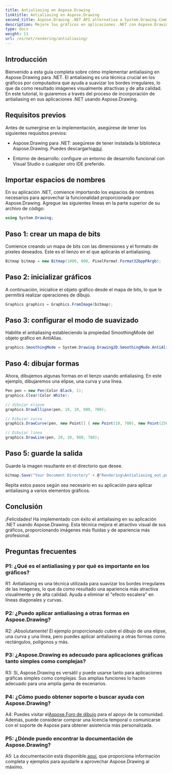 ```yaml
---
title: Antialiasing en Aspose.Drawing
linktitle: Antialiasing en Aspose.Drawing
second_title: Aspose.Drawing .NET API alternativa a System.Drawing.Common
description: Mejore los gráficos en aplicaciones .NET con Aspose.Drawing. Implemente antialiasing para bordes suaves. Sigue nuestra guía paso a paso.
type: docs
weight: 11
url: /es/net/rendering/antialiasing/
---
```

## Introducción

Bienvenido a esta guía completa sobre cómo implementar antialiasing en Aspose.Drawing para .NET. El antialiasing es una técnica crucial en los gráficos por computadora que ayuda a suavizar los bordes irregulares, lo que da como resultado imágenes visualmente atractivas y de alta calidad. En este tutorial, lo guiaremos a través del proceso de incorporación de antialiasing en sus aplicaciones .NET usando Aspose.Drawing.

## Requisitos previos

Antes de sumergirse en la implementación, asegúrese de tener los siguientes requisitos previos:

-  Aspose.Drawing para .NET: asegúrese de tener instalada la biblioteca Aspose.Drawing. Puedes descargarlo[aquí](https://releases.aspose.com/drawing/net/).

- Entorno de desarrollo: configure un entorno de desarrollo funcional con Visual Studio o cualquier otro IDE preferido.

## Importar espacios de nombres

En su aplicación .NET, comience importando los espacios de nombres necesarios para aprovechar la funcionalidad proporcionada por Aspose.Drawing. Agregue las siguientes líneas en la parte superior de su archivo de código:

```csharp
using System.Drawing;
```

## Paso 1: crear un mapa de bits

Comience creando un mapa de bits con las dimensiones y el formato de píxeles deseados. Este es el lienzo en el que aplicarás el antialiasing.

```csharp
Bitmap bitmap = new Bitmap(1000, 800, PixelFormat.Format32bppPArgb);
```

## Paso 2: inicializar gráficos

A continuación, inicialice el objeto gráfico desde el mapa de bits, lo que le permitirá realizar operaciones de dibujo.

```csharp
Graphics graphics = Graphics.FromImage(bitmap);
```

## Paso 3: configurar el modo de suavizado

Habilite el antialiasing estableciendo la propiedad SmoothingMode del objeto gráfico en AntiAlias.

```csharp
graphics.SmoothingMode = System.Drawing.Drawing2D.SmoothingMode.AntiAlias;
```

## Paso 4: dibujar formas

Ahora, dibujemos algunas formas en el lienzo usando antialiasing. En este ejemplo, dibujaremos una elipse, una curva y una línea.

```csharp
Pen pen = new Pen(Color.Black, 1);
graphics.Clear(Color.White);

// dibujar elipse
graphics.DrawEllipse(pen, 10, 10, 980, 780);

// Dibujar curva
graphics.DrawCurve(pen, new Point[] { new Point(10, 700), new Point(250, 500), new Point(500, 10), new Point(750, 500), new Point(990, 700) });

// Dibujar linea
graphics.DrawLine(pen, 20, 20, 980, 780);
```

## Paso 5: guarde la salida

Guarde la imagen resultante en el directorio que desee.

```csharp
bitmap.Save("Your Document Directory" + @"Rendering\Antialiasing_out.png");
```

Repita estos pasos según sea necesario en su aplicación para aplicar antialiasing a varios elementos gráficos.

## Conclusión

¡Felicidades! Ha implementado con éxito el antialiasing en su aplicación .NET usando Aspose.Drawing. Esta técnica mejora el atractivo visual de sus gráficos, proporcionando imágenes más fluidas y de apariencia más profesional.

## Preguntas frecuentes

### P1: ¿Qué es el antialiasing y por qué es importante en los gráficos?

R1: Antialiasing es una técnica utilizada para suavizar los bordes irregulares de las imágenes, lo que da como resultado una apariencia más atractiva visualmente y de alta calidad. Ayuda a eliminar el "efecto escalera" en líneas diagonales y curvas.

### P2: ¿Puedo aplicar antialiasing a otras formas en Aspose.Drawing?

R2: ¡Absolutamente! El ejemplo proporcionado cubre el dibujo de una elipse, una curva y una línea, pero puedes aplicar antialiasing a otras formas como rectángulos, polígonos y más.

### P3: ¿Aspose.Drawing es adecuado para aplicaciones gráficas tanto simples como complejas?

R3: Sí, Aspose.Drawing es versátil y puede usarse tanto para aplicaciones gráficas simples como complejas. Sus amplias funciones lo hacen adecuado para una amplia gama de escenarios.

### P4: ¿Cómo puedo obtener soporte o buscar ayuda con Aspose.Drawing?

 A4: Puedes visitar el[Aspose.Foro de dibujo](https://forum.aspose.com/c/diagram/17) para el apoyo de la comunidad. Además, puede considerar comprar una licencia temporal o comunicarse con el soporte de Aspose para obtener asistencia más personalizada.

### P5: ¿Dónde puedo encontrar la documentación de Aspose.Drawing?

 A5: La documentación está disponible.[aquí](https://reference.aspose.com/drawing/net/), que proporciona información completa y ejemplos para ayudarle a aprovechar Aspose.Drawing al máximo.